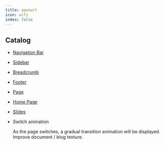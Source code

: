 ```yaml
---
title: openwrt
icon: wifi
index: false
---
```


## Catalog

- [Navigation Bar](navbar.md)

- [Sidebar](sidebar.md)

- [Breadcrumb](breadcrumb.md)

- [Footer](footer.md)

- [Page](page.md)

- [Home Page](home.md)

- [Slides](test.md)

- Switch animation

  As the page switches, a gradual transition animation will be displayed. Improve document / blog texture.